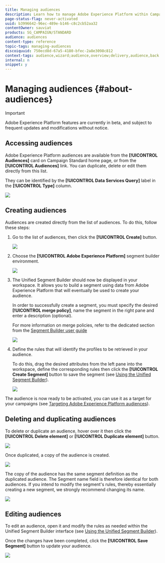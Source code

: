 ```yaml
---
title: Managing audiences
description: Learn how to manage Adobe Experience Platform within Campaign Standard.
page-status-flag: never-activated
uuid: b3996642-96ec-489e-b146-c8c2cb52aa32
contentOwner: sauviat
products: SG_CAMPAIGN/STANDARD
audience: audiences
content-type: reference
topic-tags: managing-audiences
discoiquuid: 750ecd8d-67a5-4180-bfec-2a8e3098c812
context-tags: audience,wizard;audience,overview;delivery,audience,back
internal: n
snippet: y
---
```


# Managing audiences {#about-audiences}

>[!IMPORTANT]
>
>Adobe Experience Platform features are currently in beta, and subject to frequent updates and modifications without notice.

## Accessing audiences

Adobe Experience Platform audiences are available from the **[!UICONTROL Audiences]** card on Campaign Standard home page, or from the **[!UICONTROL Audiences]** link. You can duplicate, delete or edit them directly from this list.

They can be identified by the **[!UICONTROL Data Services Query]** label in the **[!UICONTROL Type]** column.

![](assets/aep_audiences_list.png)

## Creating audiences

Audiences are created directly from the list of audiences. To do this, follow these steps:

1. Go to the list of audiences, then click the **[!UICONTROL Create]** button.

    ![](assets/aep_audiences_creation_create_button.png)

1. Choose the **[!UICONTROL Adobe Experience Platform]** segment builder environment.

    ![](assets/aep_audiences_creation_type_selection.png)

1. The Unified Segment Builder should now be displayed in your workspace. It allows you to build a segment using data from Adobe Experience Platform that will eventually be used to create your audience.

    In order to successfully create a segment, you must specify the desired **[!UICONTROL merge policy]**, name the segment in the right pane and enter a description (optional).

    For more information on merge policies, refer to the dedicated section from the [Segment Builder user guide](https://www.adobe.io/apis/experienceplatform/home/profile-identity-segmentation/profile-identity-segmentation-services.html#!api-specification/markdown/narrative/technical_overview/segmentation/segment-builder-guide.md)

    ![](assets/aep_audiences_creation_edit_name.png)

1. Define the rules that will identify the profiles to be retrieved in your audience.

    To do this, drag the desired attributes from the left pane into the workspace, define the corresponding rules then click the **[!UICONTROL Create Segment]** button to save the segment (see [Using the Unified Segment Builder](../../audiences/using/aep-using-segment-builder.md)).

    ![](assets/aep_audiences_creation_query.png)

The audience is now ready to be activated, you can use it as a target for your campaigns (see [Targeting Adobe Experience Platform audiences](../../automating/using/aep-targeting-audiences.md)).

## Deleting and duplicating audiences

To delete or duplicate an audience, hover over it then click the **[!UICONTROL Delete element]** or **[!UICONTROL Duplicate element]** button.

![](assets/aep_audiences_delete_duplicate.png)

Once duplicated, a copy of the audience is created.

![](assets/aep_audiences_duplicate.png)

The copy of the audience has the same segment definition as the duplicated audience. The Segment name field is therefore identical for both audiences. If you intend to modify the segment's rules, thereby essentially creating a new segment, we strongly recommend changing its name.

![](assets/aep_audiences_duplicate_rename.png)

## Editing audiences

To edit an audience, open it and modify the rules as needed within the Unified Segment Builder interface (see [Using the Unified Segment Builder](../../audiences/using/aep-using-segment-builder.md)).

Once the changes have been completed, click the **[!UICONTROL Save Segment]** button to update your audience.

![](assets/aep_audiences_editing.png)
